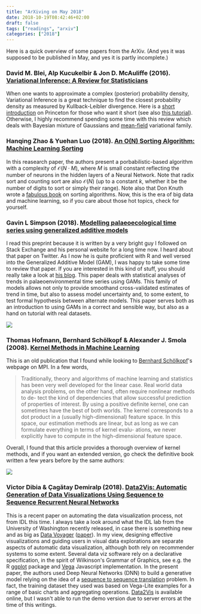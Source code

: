 ```yaml
---
title: "ArXiving on May 2018"
date: 2018-10-19T08:42:46+02:00
draft: false
tags: ["readings", "arxiv"]
categories: ["2018"]
---
```


Here is a quick overview of some papers from the ArXiv. (And yes it was supposed to be published in May, and yes it is partly incomplete.)

<!--more-->

### David M. Blei, Alp Kucukelbir & Jon D. McAuliffe (2016). [Variational Inference: A Review for Statisticians](https://arxiv.org/abs/1601.00670)

When one wants to approximate a complex (posterior) probability density, Variational Inference is a great technique to find the closest probability density as measured by Kullback-Leibler divergence. Here is a [short introduction](https://www.cs.princeton.edu/courses/archive/fall11/cos597C/lectures/variational-inference-i.pdf) on Princeton for those who want it short (see also [this tutorial](https://am207.github.io/2017/wiki/VI.html)). Otherwise, I highly recommend spending some time with this review which deals with Bayesian mixture of Gaussians and [mean-field](https://arxiv.org/pdf/1212.2512.pdf) variational family.

### Hanqing Zhao & Yuehan Luo (2018). [An O(N) Sorting Algorithm: Machine Learning Sorting](https://arxiv.org/abs/1805.04272)

In this reasearch paper, the authors present a porbabilistic-based algorithm with a complexity of $\mathcal{O}(N\cdot M)$, where $M$ is small constant reflecting the number of neurons in the hidden layers of a Neural Network. Note that radix sort and counting sort are also $\mathcal{O}(N)$ (up to a constant $k$, whether it be the number of digits to sort or simply their range). Note also that Don Knuth wrote a [fabulous book](https://www-cs-faculty.stanford.edu/~knuth/taocp.html) on sorting algorithms. Now, this is the era of big data and machine learning, so if you care about those hot topics, check for yourself.

### Gavin L Simpson (2018). [Modelling palaeoecological time series using generalized additive models](https://www.biorxiv.org/content/early/2018/05/15/322248)

I read this preprint because it is written by a very bright guy I followed on Stack Exchange and his personal website for a long time now. I heard about that paper on Twitter. As I now he is quite proficient with R and well versed into the Generalized Additive Model (GAM), I was happy to take some time to review that paper. If you are interested in this kind of stuff, you should really take a look at [his blog](https://www.fromthebottomoftheheap.net). This paper deals with statistical analyses of trends in palaeoenvironmental time series using GAMs. This family of models allows not only to provide smoothand cross-validated estimates of trend in time, but also to assess model uncertainty and, to some extent, to test formal hypothesis between alternate models. This paper serves both as an introduction to using GAMs in a correct and sensible way, but also as a hand on tutorial with real datasets.

![](/img/2018-10-19-19-13-04.png)

### Thomas Hofmann, Bernhard Schölkopf & Alexander J. Smola (2008). [Kernel Methods in Machine Learning](https://arxiv.org/abs/math/0701907v3)

This is an old publication that I found while looking to [Bernhard Schölkopf](http://is.tuebingen.mpg.de/person/bs)'s webpage on MPI. In a few words,

> Traditionally, theory and algorithms of machine learning and statistics has been very well developed for the linear case. Real world data analysis problems, on the other hand, often require nonlinear methods to de- tect the kind of dependencies that allow successful prediction of properties of interest. By using a positive definite kernel, one can sometimes have the best of both worlds. The kernel corresponds to a dot product in a (usually high-dimensional) feature space. In this space, our estimation methods are linear, but as long as we can formulate everything in terms of kernel evalu- ations, we never explicitly have to compute in the high-dimensional feature space.

Overall, I found that this article provides a thorough overview of kernel methods, and if you want an extended version, go check the definitive book written a few years before by the same authors:

![](/img/learning-with-kernels.jpg)

### Victor Dibia & Çagătay Demiralp (2018). [Data2Vis: Automatic Generation of Data Visualizations Using Sequence to Sequence Recurrent Neural Networks](https://arxiv.org/abs/1804.03126)

This is a recent paper on automating the data visualization process, not from IDL this time. I always take a look around what the IDL lab from the University of Washington recently released, in case there is something new and as big as [Data Voyager](http://vega.github.io/voyager/) ([paper](https://idl.cs.washington.edu/papers/voyager2)). In my view, designing effective visualizations and guiding users in visual data explorations are separate aspects of automatic data visualization, although both rely on recommender systems to some extent. Several data viz software rely on a declarative specification, in the spirit of Wilkinson's Grammar of Graphics, see e.g. the R [ggplot](https://ggplot2.tidyverse.org) package and [Vega](https://vega.github.io/vega/) Javascript implementation. In the present paper, the authors used Deep Neural Networks (DNN) to build a generative model relying on the idea of a [sequence to sequence translation](https://papers.nips.cc/paper/5346-sequence-to-sequence-learning-with-neural-networks.pdf) problem. In fact, the training dataset they used was based on Vega-Lite examples for a range of basic charts and aggregating operations. [Data2Vis](http://hci.stanford.edu/~cagatay/data2vis/) is available online, but I wasn't able to run the demo version due to server errors at the time of this writings.
